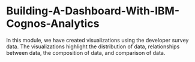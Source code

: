 # Building-A-Dashboard-With-IBM-Cognos-Analytics
In this module, we have created visualizations using the developer survey data.
The visualizations highlight the distribution of data, relationships between data, the composition of data, and comparison of data.
